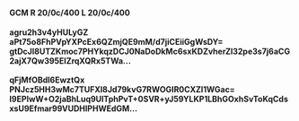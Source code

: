 #### GCM R 20/0c/400 L 20/0c/400
**agru2h3v4yHULyGZ**<br/>**aPt75o8FhPVpYXPcEx6QZmjQE9mM/d7jiCEiiGgWsDY=**<br/>**gtDcJl8UTZKmoc7PHYkqzDCJ0NaDoDkMc6sxKDZvherZl32pe3s7j6aCG2ajX7Qw395ElZrqXQRx5TWa...**<br/><br/>
**qFjMfOBdl6EwztQx**<br/>**PNJcz5HH3wMc7TUFXl8Jd79kvG7RWOGIR0CXZI1WGac=**<br/>**l9EPIwW+O2jaBhLuq9UlTphPvT+0SVR+yJ59YLKP1LBhGOxhSvToKqCdsxsU9Efmar99VUDHlPHWEdGM...**